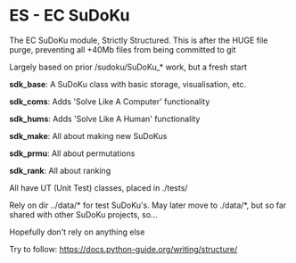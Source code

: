 
# ES - EC SuDoKu

The EC SuDoKu module, Strictly Structured. This is after the HUGE file purge, preventing all +40Mb files from being committed to git

Largely based on prior /sudoku/SuDoKu_* work, but a fresh start

**sdk_base**: A SuDoKu class with basic storage, visualisation, etc.

**sdk_coms**: Adds 'Solve Like A Computer' functionality

**sdk_hums**: Adds 'Solve Like A Human' functionality

**sdk_make**: All about making new SuDoKus

**sdk_prmu**: All about permutations

**sdk_rank**: All about ranking

All have UT (Unit Test) classes, placed in ./tests/

Rely on dir ../data/* for test SuDoKu's. May later move to ./data/*, but so far shared with other SuDoKu projects, so...

Hopefully don't rely on anything else

Try to follow: https://docs.python-guide.org/writing/structure/

